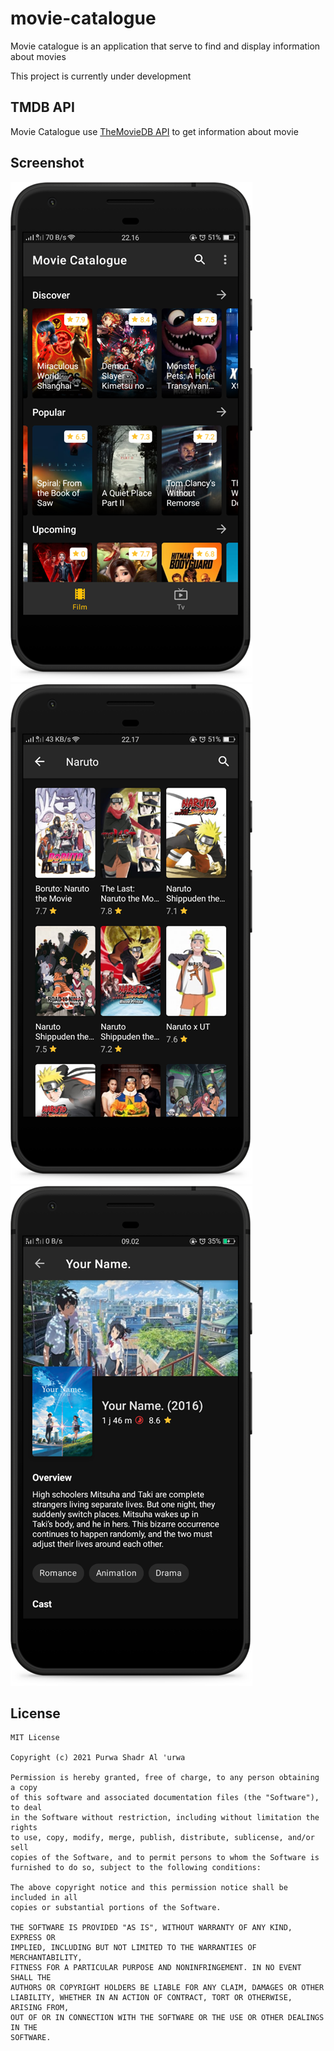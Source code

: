 # movie-catalogue

Movie catalogue is an application that serve to find and display information about movies

This project is currently under development

## TMDB API

Movie Catalogue use [TheMovieDB API](https://developers.themoviedb.org) to get information
about movie

## Screenshot

![Home](screenshots/phone1.png "Movie and tv show")
![Search](screenshots/phone2.png "Search page")
![Detail](screenshots/phone3.png "Detail page")

## License
```
MIT License

Copyright (c) 2021 Purwa Shadr Al 'urwa

Permission is hereby granted, free of charge, to any person obtaining a copy
of this software and associated documentation files (the "Software"), to deal
in the Software without restriction, including without limitation the rights
to use, copy, modify, merge, publish, distribute, sublicense, and/or sell
copies of the Software, and to permit persons to whom the Software is
furnished to do so, subject to the following conditions:

The above copyright notice and this permission notice shall be included in all
copies or substantial portions of the Software.

THE SOFTWARE IS PROVIDED "AS IS", WITHOUT WARRANTY OF ANY KIND, EXPRESS OR
IMPLIED, INCLUDING BUT NOT LIMITED TO THE WARRANTIES OF MERCHANTABILITY,
FITNESS FOR A PARTICULAR PURPOSE AND NONINFRINGEMENT. IN NO EVENT SHALL THE
AUTHORS OR COPYRIGHT HOLDERS BE LIABLE FOR ANY CLAIM, DAMAGES OR OTHER
LIABILITY, WHETHER IN AN ACTION OF CONTRACT, TORT OR OTHERWISE, ARISING FROM,
OUT OF OR IN CONNECTION WITH THE SOFTWARE OR THE USE OR OTHER DEALINGS IN THE
SOFTWARE.
```
